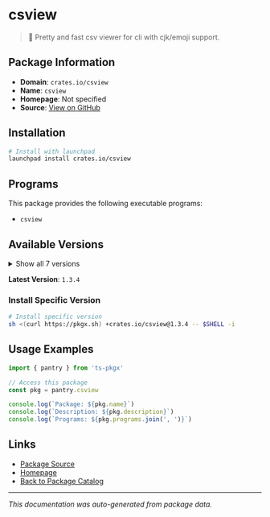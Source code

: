 # csview

> 📠 Pretty and fast csv viewer for cli with cjk/emoji support.

## Package Information

- **Domain**: `crates.io/csview`
- **Name**: `csview`
- **Homepage**: Not specified
- **Source**: [View on GitHub](https://github.com/pkgxdev/pantry/tree/main/projects/crates.io/csview/package.yml)

## Installation

```bash
# Install with launchpad
launchpad install crates.io/csview
```

## Programs

This package provides the following executable programs:

- `csview`

## Available Versions

<details>
<summary>Show all 7 versions</summary>

- `1.3.4`, `1.3.3`, `1.3.2`, `1.3.1`, `1.3.0`
- `1.2.4`, `1.2.2`

</details>

**Latest Version**: `1.3.4`

### Install Specific Version

```bash
# Install specific version
sh <(curl https://pkgx.sh) +crates.io/csview@1.3.4 -- $SHELL -i
```

## Usage Examples

```typescript
import { pantry } from 'ts-pkgx'

// Access this package
const pkg = pantry.csview

console.log(`Package: ${pkg.name}`)
console.log(`Description: ${pkg.description}`)
console.log(`Programs: ${pkg.programs.join(', ')}`)
```

## Links

- [Package Source](https://github.com/pkgxdev/pantry/tree/main/projects/crates.io/csview/package.yml)
- [Homepage](#)
- [Back to Package Catalog](../../../package-catalog.md)

---

*This documentation was auto-generated from package data.*
